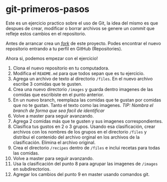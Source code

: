 # git-primeros-pasos
Este es un ejercicio practico sobre el uso de Git, la idea del mismo es que despues de crear, modificar o borrar archivos se genere un _commit_ que refleje estos cambios en el repositorio.

Antes de arrancar crea un _[fork](https://help.github.com/en/articles/fork-a-repo)_ de este proyecto. Podes encontrar el nuevo repositorio entrando a tu perfil en GitHub (Repositories).

Ahora si, podemos empezar con el ejercicio!

1. Clona el nuevo repositorio en tu computadora.
2. Modifica el `README.md` para que todos sepan que es tu ejercicio.
3. Agrega un archivo de texto al directorio `/files`. En el nuevo archivo escribe 3 comidas que te gusten.
4. Crea una nuevo directorio `/images` y guarda dentro imagenes de las comidas que escribiste en el punto anterior.
5. En un nuevo branch, reemplaza las comidas que te gustan por comidas que no te gustan. Tanto el texto como las imagenes. _TIP: Nombra el branch de forma que sea facil de identificar_
6. Volve a master para seguir avanzando.
7. Agrega 2 comidas más que te gusten y sus imagenes correspondientes.
8. Clasifica tus gustos en 2 o 3 grupos. Usando esa clasificación, crear archivos con los nombres de los grupos en el directorio `/files` y distribui el contenido del archivo orginal en los archivos de la clasificación. Elimina el archivo original.
9. Crea el directorio `/recipes` dentro de `/files` e inclui recetas para todas las comidas.
10. Volve a master para seguir avanzando.
11. Usa la clasificación del punto 8 para agrupar las imagenes de `/images` en subdirectorios.
12. Agregar los cambios del punto 9 en master usando comandos git.
